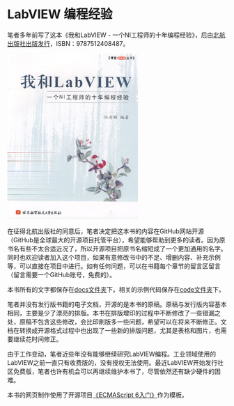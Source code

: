 # LabVIEW 编程经验

笔者多年前写了这本《我和LabVIEW - 一个NI工程师的十年编程经验》，后由[北航出版社出版发行](http://service.buaapress.com.cn/mzs/book/detail/id/2624)，ISBN：9787512408487。

![](_page/cover.jpg)

在征得北航出版社的同意后，笔者决定把这本书的内容在GitHub网站开源（GitHub是全球最大的开源项目托管平台），希望能够帮助到更多的读者。因为原书名有些不太合适近况了，所以开源项目把原书名缩短成了一个更加通用的名字。同时也欢迎读者加入这个项目，如果有意修改书中的不足、增删内容、补充示例等，可以直接在项目中进行。如有任何问题，可以在书籍每个章节的留言区留言（留言需要一个GitHub账号，免费的）。

本书所有的文字都保存在[docs文件夹](https://github.com/ruanqizhen/labview_book/tree/main/docs)下。相关的示例代码保存在[code文件夹](https://github.com/ruanqizhen/labview_book/tree/main/code)下。

笔者并没有发行版书籍的电子文档，开源的是本书的原稿。原稿与发行版内容基本相同，主要是少了漂亮的排版。本书在排版增印的过程中不断修改了一些错漏之处，原稿不包含这些修改，会比印刷版多一些问题，希望可以在将来不断修正。文档在转换成开源格式过程中也出现了一些新的排版问题，尤其是表格和图片，也需要继续花时间修正。

由于工作变动，笔者近些年没有能够继续研究LabVIEW编程。工业领域使用的LabVIEW之前一直只有收费版的，没有授权无法使用。最近LabVIEW开始发行社区免费版，笔者也许有机会可以再继续维护本书了，尽管依然还有缺少硬件的困难。

本书的网页制作使用了开源项目[《ECMAScript 6入门》](https://github.com/ruanyf/es6tutorial)作为模板。


